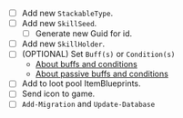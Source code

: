 - [ ] Add new `StackableType`.
- [ ] Add new `SkillSeed`.
  - [ ] Generate new Guid for id.
- [ ] Add new `SkillHolder`.
- [ ] (OPTIONAL) Set `Buff(s)` or `Condition(s)`
  - [About buffs and conditions](buff.md)
  - [About passive buffs and conditions](passivebuff.md)
- [ ] Add to loot pool ItemBlueprints.
- [ ] Send icon to game.
- [ ] `Add-Migration` and `Update-Database`
